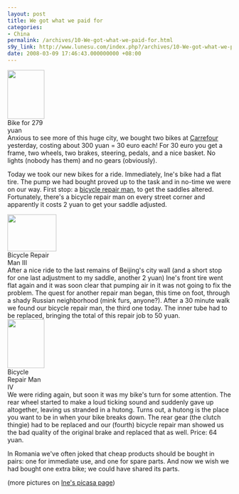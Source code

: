 ```yaml
---
layout: post
title: We got what we paid for
categories:
- China
permalink: /archives/10-We-got-what-we-paid-for.html
s9y_link: http://www.lunesu.com/index.php?/archives/10-We-got-what-we-paid-for.html
date: 2008-03-09 17:46:43.000000000 +08:00
---
```

<div class="serendipity_imageComment_right" style="width: 83px"><div class="serendipity_imageComment_img"><a class='serendipity_image_link' href='http://www.lunesu.com/uploads/bike279.jpg' onclick="F1 = window.open('/uploads/bike279.jpg','Zoom','height=868,width=655,top=-26.5,left=320,toolbar=no,menubar=no,location=no,resize=1,resizable=1,scrollbars=yes'); return false;"><!-- s9ymdb:7 --><img width="83" height="110"  src="http://www.lunesu.com/uploads/bike279.serendipityThumb.jpg" alt="" /></a></div><div class="serendipity_imageComment_txt">Bike for 279 yuan</div></div>
Anxious to see more of this huge city, we bought two bikes at <a href="http://www.carrefour.com.cn/" title="Jialefu!">Carrefour</a> yesterday, costing about 300 yuan = 30 euro each! For 30 euro you get a frame, two wheels, two brakes, steering, pedals, and a nice basket. No lights (nobody has them) and no gears (obviously).

Today we took our new bikes for a ride. Immediately, Ine's bike had a flat tire. The pump we had bought proved up to the task and in no-time we were on our way. First stop: a <a href="http://youtube.com/watch?v=rxfzm9dfqBw" title="Bicycle Repair Man!?">bicycle repair man</a>, to get the saddles altered. Fortunately, there's a bicycle repair man on every street corner and apparently it costs 2 yuan to get your saddle adjusted.

<div class="serendipity_imageComment_left" style="width: 110px"><div class="serendipity_imageComment_img"><a class='serendipity_image_link' href='http://www.lunesu.com/uploads/IMG_2461.JPG' onclick="F1 = window.open('/uploads/IMG_2461.JPG','Zoom','height=1215,width=1615,top=-200,left=-160,toolbar=no,menubar=no,location=no,resize=1,resizable=1,scrollbars=yes'); return false;"><!-- s9ymdb:12 --><img width="110" height="83"  src="http://www.lunesu.com/uploads/IMG_2461.serendipityThumb.JPG" alt="" /></a></div><div class="serendipity_imageComment_txt">Bicycle Repair Man III</div></div>
After a nice ride to the last remains of Beijing's city wall (and a short stop for one last adjustment to my saddle, another 2 yuan) Ine's front tire went flat again and it was soon clear that pumping air in it was not going to fix the problem. The quest for another repair man began, this time on foot, through a shady Russian neighborhood (mink furs, anyone?). After a 30 minute walk we found our bicycle repair man, the third one today. The inner tube had to be replaced, bringing the total of this repair job to 50 yuan.

<div class="serendipity_imageComment_right" style="width: 83px"><div class="serendipity_imageComment_img"><a class='serendipity_image_link' href='http://www.lunesu.com/uploads/IMG_2470.JPG' onclick="F1 = window.open('/uploads/IMG_2470.JPG','Zoom','height=1615,width=1215,top=-400,left=40,toolbar=no,menubar=no,location=no,resize=1,resizable=1,scrollbars=yes'); return false;"><!-- s9ymdb:14 --><img width="83" height="110"  src="http://www.lunesu.com/uploads/IMG_2470.serendipityThumb.JPG" alt="" /></a></div><div class="serendipity_imageComment_txt">Bicycle Repair Man IV</div></div>
We were riding again, but soon it was my bike's turn for some attention. The rear wheel started to make a loud ticking sound and suddenly gave up altogether, leaving us stranded in a hutong. Turns out, a hutong is the place you want to be in when your bike breaks down. The rear gear (the clutch thingie) had to be replaced and our (fourth) bicycle repair man showed us the bad quality of the original brake and replaced that as well. Price: 64 yuan.

In Romania we've often joked that cheap products should be bought in pairs: one for immediate use, and one for spare parts. And now we wish we had bought one extra bike; we could have shared its parts.

(more pictures on <a href="http://picasaweb.google.com/ivanzeeland/BeijingFebruari2008?authkey=mCLHpRdlaIU" title="Ine's picasa page">Ine's picasa page</a>)

